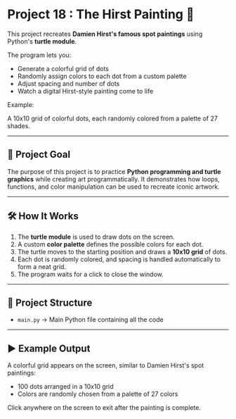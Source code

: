 # Project 18 : The Hirst Painting 🎨  

This project recreates **Damien Hirst's famous spot paintings** using Python's **turtle module**.  

The program lets you:  
- Generate a colorful grid of dots  
- Randomly assign colors to each dot from a custom palette  
- Adjust spacing and number of dots  
- Watch a digital Hirst-style painting come to life  

Example:  

A 10x10 grid of colorful dots, each randomly colored from a palette of 27 shades.  

---

## 🎯 Project Goal  
The purpose of this project is to practice **Python programming and turtle graphics** while creating art programmatically. It demonstrates how loops, functions, and color manipulation can be used to recreate iconic artwork.  

---

## 🛠️ How It Works  
1. The **turtle module** is used to draw dots on the screen.  
2. A custom **color palette** defines the possible colors for each dot.  
3. The turtle moves to the starting position and draws a **10x10 grid** of dots.  
4. Each dot is randomly colored, and spacing is handled automatically to form a neat grid.  
5. The program waits for a click to close the window.  

---

## 📂 Project Structure  
- `main.py` → Main Python file containing all the code  

---

## ▶️ Example Output  

A colorful grid appears on the screen, similar to Damien Hirst's spot paintings:  

- 100 dots arranged in a 10x10 grid  
- Colors are randomly chosen from a palette of 27 colors  

Click anywhere on the screen to exit after the painting is complete.
